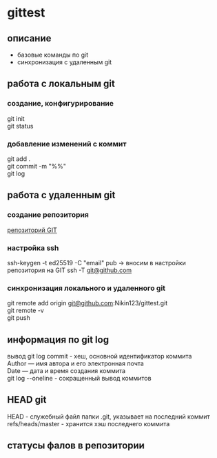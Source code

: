 # gittest
  
## описание
  
- базовые команды по git  
- синхронизация с удаленным git

  
## работа с локальным git  
### создание, конфигурирование  
git init  
git status  


### добавление изменений с коммит
git add .  
git commit -m "%%"  
git log  

## работа с удаленным git  
### создание репозитория  
[репозиторий GIT](https://github.com/Nikin123/gittest)
### настройка ssh  
ssh-keygen -t ed25519 -C "email"
pub -> вносим в настройки репозитория на GIT
ssh -T git@github.com
### синхронизация локального и удаленного git  
git remote add origin git@github.com:Nikin123/gittest.git  
git remote -v  
git push  
  
## информация по git log  
вывод git log
commit - xеш, основной идентификатор коммита  
Author — имя автора и его электронная почта  
Date — дата и время создания коммита  
git log --oneline - сокращенный вывод коммитов  
  
## HEAD git  
HEAD - служебный файл папки .git, указывает на последний коммит  
refs/heads/master - хранится хэш последнего коммита
  
## статусы фалов в репозитории
